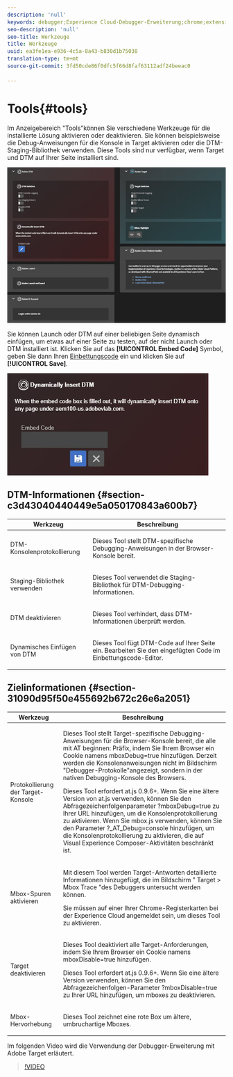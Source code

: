 ```yaml
---
description: 'null'
keywords: debugger;Experience Cloud-Debugger-Erweiterung;chrome;extension;tools;dtm;target
seo-description: 'null'
seo-title: Werkzeuge
title: Werkzeuge
uuid: ea3fe1ea-e936-4c5a-8a43-b830d1b75038
translation-type: tm+mt
source-git-commit: 3fd50cde86f0dfc5f66d8faf63112adf24beeac0

---
```



# Tools{#tools}

Im Anzeigebereich "Tools"können Sie verschiedene Werkzeuge für die installierte Lösung aktivieren oder deaktivieren. Sie können beispielsweise die Debug-Anweisungen für die Konsole in Target aktivieren oder die DTM-Staging-Bibliothek verwenden. Diese Tools sind nur verfügbar, wenn Target und DTM auf Ihrer Seite installiert sind.

![](assets/tools.jpg)

Sie können Launch oder DTM auf einer beliebigen Seite dynamisch einfügen, um etwas auf einer Seite zu testen, auf der nicht Launch oder DTM installiert ist. Klicken Sie auf das **[!UICONTROL Embed Code]** Symbol, geben Sie dann Ihren [Einbettungscode](https://experiencecloud.adobe.com/resources/help/en_US/dtm/deployment.html) ein und klicken Sie auf **[!UICONTROL Save]**.

![](assets/tools-embedcode.jpg)

## DTM-Informationen {#section-c3d43040440449e5a050170843a600b7}

<table id="table_04625C3319134E169A35DB74C1D1FB31"> 
 <thead> 
  <tr> 
   <th colname="col1" class="entry"> Werkzeug </th> 
   <th colname="col2" class="entry"> Beschreibung </th> 
  </tr>
 </thead>
 <tbody> 
  <tr> 
   <td colname="col1"> <p> DTM-Konsolenprotokollierung </p> </td> 
   <td colname="col2"> <p>Dieses Tool stellt DTM-spezifische Debugging-Anweisungen in der Browser-Konsole bereit. </p> </td> 
  </tr> 
  <tr> 
   <td colname="col1"> <p>Staging-Bibliothek verwenden </p> </td> 
   <td colname="col2"> <p>Dieses Tool verwendet die Staging-Bibliothek für DTM-Debugging-Informationen. </p> </td> 
  </tr> 
  <tr> 
   <td colname="col1"> <p>DTM deaktivieren </p> </td> 
   <td colname="col2"> <p>Dieses Tool verhindert, dass DTM-Informationen überprüft werden. </p> </td> 
  </tr> 
  <tr> 
   <td colname="col1"> <p> Dynamisches Einfügen von DTM </p> </td> 
   <td colname="col2"> <p> Dieses Tool fügt DTM-Code auf Ihrer Seite ein. Bearbeiten Sie den eingefügten Code im Einbettungscode-Editor. </p> </td> 
  </tr> 
 </tbody> 
</table>

## Zielinformationen {#section-31090d95f50e455692b672c26e6a2051}

<table id="table_A71D269B49F4417599EBACA44D5CCF4F"> 
 <thead> 
  <tr> 
   <th colname="col1" class="entry"> Werkzeug </th> 
   <th colname="col2" class="entry"> Beschreibung </th> 
  </tr>
 </thead>
 <tbody> 
  <tr> 
   <td colname="col1"> <p>Protokollierung der Target-Konsole </p> </td> 
   <td colname="col2"> <p><span class="codeph"> Dieses Tool stellt Target-spezifische Debugging-Anweisungen für die Browser-Konsole bereit, die alle mit </span> AT beginnen: Präfix, indem Sie Ihrem Browser ein Cookie namens <span class="codeph"> mboxDebug=true</span> hinzufügen. Derzeit werden die Konsolenanweisungen nicht im Bildschirm "Debugger-Protokolle"angezeigt, sondern in der nativen Debugging-Konsole des Browsers. </p> <p> Dieses Tool erfordert at.js 0.9.6+. Wenn Sie eine ältere Version von at.js verwenden, können Sie den Abfragezeichenfolgenparameter <span class="codeph"> ?mboxDebug=true</span> zu Ihrer URL hinzufügen, um die Konsolenprotokollierung zu aktivieren. Wenn Sie mbox.js verwenden, können Sie den Parameter <span class="codeph"> ?_AT_Debug=console</span> hinzufügen, um die Konsolenprotokollierung zu aktivieren, die auf Visual Experience Composer-Aktivitäten beschränkt ist. </p> </td> 
  </tr> 
  <tr> 
   <td colname="col1"> <p> Mbox-Spuren aktivieren </p> </td> 
   <td colname="col2"> <p>Mit diesem Tool werden Target-Antworten detaillierte Informationen hinzugefügt, die im Bildschirm " <span class="uicontrol"> Target &gt; Mbox Trace</span> "des Debuggers untersucht werden können. </p> <p> Sie müssen auf einer Ihrer Chrome-Registerkarten bei der Experience Cloud angemeldet sein, um dieses Tool zu aktivieren. </p> </td> 
  </tr> 
  <tr> 
   <td colname="col1"> <p>Target deaktivieren </p> </td> 
   <td colname="col2"> <p>Dieses Tool deaktiviert alle Target-Anforderungen, indem Sie Ihrem Browser ein Cookie namens <span class="codeph"> mboxDisable=true</span> hinzufügen. </p> <p> Dieses Tool erfordert at.js 0.9.6+. Wenn Sie eine ältere Version verwenden, können Sie den <span class="codeph"> </span>Abfragezeichenfolgen-Parameter ?mboxDisable=true zu Ihrer URL hinzufügen, um mboxes zu deaktivieren. </p> </td> 
  </tr> 
  <tr> 
   <td colname="col1"> <p> Mbox-Hervorhebung </p> </td> 
   <td colname="col2"> <p> Dieses Tool zeichnet eine rote Box um ältere, umbruchartige Mboxes. </p> </td> 
  </tr> 
 </tbody> 
</table>

Im folgenden Video wird die Verwendung der Debugger-Erweiterung mit Adobe Target erläutert.

>[!VIDEO](https://video.tv.adobe.com/v/23115t2/?captions=ger)

